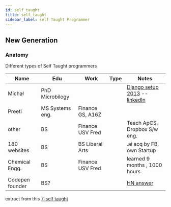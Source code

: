 ```yaml
---
id: self_taught
title: self_taught
sidebar_label: self Taught Programmer
---
```


## New Generation 

### Anatomy

Different types of Self Taught programmers

|Name      | Edu          |        Work |    Type | Notes |
| ---      | ---          |       ---   |     --- |  ---  |
| Michał   | PhD Microbilogy |          |         |  [Django setup 2013](http://michal.karzynski.pl/blog/2013/06/09/django-nginx-gunicorn-virtualenv-supervisor/) -- [linkedIn](https://www.linkedin.com/in/micha%C5%82-karzy%C5%84ski-ba37a79)|
| Preeti   | MS Systems eng. | Finance GS, A16Z   |          |         |  
| other    | BS              | Finance USV Fred|            | Teach ApCS, Dropbox S/w eng. |
|180 websites  | BS          | BS Liberal Arts|             | .ai acq by FB, own Startup |
| Chemical Engg. | BS        | Finance USV Fred|            | learned 9 months , 1000 hours |
| Codepen founder | BS?        |               |            |[HN answer](https://news.ycombinator.com/item?id=16984817) |


extract from this [7-self taught](https://medium.freecodecamp.org/inspirational-success-stories-from-self-taught-web-developers-4f6f375cf17d)

  